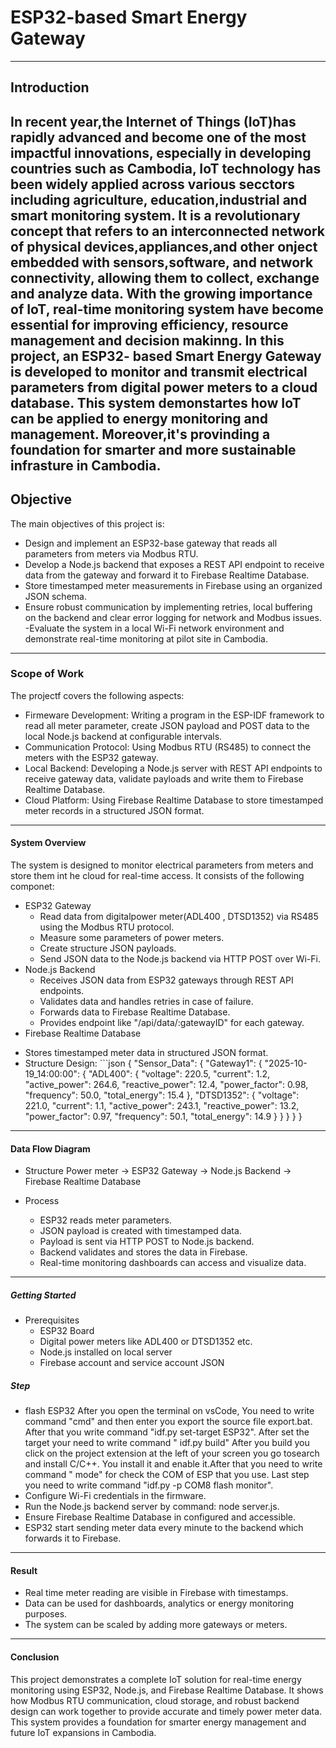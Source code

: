 # ESP32-based Smart Energy Gateway
---
##  Introduction
In recent year,the Internet of Things (IoT)has rapidly advanced and become one of the most impactful innovations, especially in developing countries such as Cambodia, IoT technology has been widely applied across various secctors including agriculture, education,industrial and smart monitoring system. It is a revolutionary concept that refers to an interconnected network of physical devices,appliances,and other onject embedded with sensors,software, and network connectivity, allowing them to collect, exchange and analyze data.
With the growing importance of IoT, real-time monitoring system have become essential for improving efficiency, resource management and decision makinng. In this project, an ESP32- based Smart Energy Gateway is developed to monitor and transmit electrical parameters from digital power meters to a cloud database. This system demonstartes how IoT can be applied to energy monitoring and management. Moreover,it's provinding a foundation for smarter and more sustainable infrasture in Cambodia.
---
##  Objective
The main objectives of this project is:
  - Design and implement an ESP32-base gateway that reads all parameters from meters via Modbus RTU.
  - Develop a Node.js backend that exposes a REST API endpoint to receive data from the gateway and forward it to Firebase Realtime Database.
  - Store timestamped meter measurements in Firebase using an organized JSON schema.
  - Ensure robust communication by implementing retries, local buffering on the backend and clear error logging for network and Modbus issues.
  -Evaluate the system in a local Wi-Fi network environment and demonstrate real-time monitoring at pilot site in Cambodia.
---
###  Scope of Work
The projectf covers the following aspects:
   - Firmeware Development: Writing a program in the ESP-IDF framework to read all meter parameter, create JSON payload and POST data to the local Node.js backend at configurable intervals.
   - Communication Protocol: Using Modbus RTU (RS485) to connect the meters with the ESP32 gateway.
   - Local Backend: Developing a Node.js server with REST API endpoints to receive gateway data, validate payloads and write them to Firebase Realtime Database.
   - Cloud Platform: Using Firebase Realtime Database to store timestamped meter records in a structured JSON format.
---
#### System Overview
The system is designed to monitor electrical parameters from meters and store them int he cloud for real-time access. It consists of the following componet:
* ESP32 Gateway
   -  Read data from digitalpower meter(ADL400 , DTSD1352) via RS485 using the Modbus RTU protocol.
   -  Measure some parameters of power meters.
   -  Create structure JSON payloads.
   -  Send JSON data to the Node.js backend via HTTP POST over Wi-Fi.
*  Node.js Backend
   -  Receives JSON data from ESP32 gateways through REST API endpoints.
   -  Validates data and handles retries in case of failure.
   -  Forwards data to Firebase Realtime Database.
   -  Provides endpoint like "/api/data/:gatewayID" for each gateway.
*   Firebase Realtime Database
   -  Stores timestamped meter data in structured JSON format.
   -  Structure Design:
     ```json
{
  "Sensor_Data": {
    "Gateway1": {
      "2025-10-19_14:00:00": {
        "ADL400": {
          "voltage": 220.5,
          "current": 1.2,
          "active_power": 264.6,
          "reactive_power": 12.4,
          "power_factor": 0.98,
          "frequency": 50.0,
          "total_energy": 15.4
        },
        "DTSD1352": {
          "voltage": 221.0,
          "current": 1.1,
          "active_power": 243.1,
          "reactive_power": 13.2,
          "power_factor": 0.97,
          "frequency": 50.1,
          "total_energy": 14.9
        }
      }
    }
  }
}
---
####  Data Flow Diagram
* Structure
Power meter ->  ESP32 Gateway -> Node.js Backend -> Firebase Realtime Database

* Process
  -  ESP32 reads meter parameters.
  -  JSON payload is created with timestamped data.
  -  Payload is sent via HTTP POST to Node.js backend.
  -  Backend validates and stores the data in Firebase.
  -  Real-time monitoring dashboards can access and visualize data.
----
#####  Getting Started
* Prerequisites
  -  ESP32 Board
  -  Digital power meters like ADL400 or DTSD1352 etc.
  -  Node.js installed on local server
  -  Firebase account and service account JSON
    
##### Step
* flash ESP32
After you open the terminal on vsCode, You need to write command "cmd" and then enter you export the source file export.bat. After that you write command "idf.py set-target ESP32". After set the target your need to write command " idf.py build" After you build you click on the project extension at the left of your screen you go tosearch and install C/C++. You install it and enable it.After that you need to write command " mode" for check the COM of ESP that you use. Last step you need to write command "idf.py -p COM8 flash monitor".
* Configure Wi-Fi credentials in the firmware.
* Run the Node.js backend server by command: node server.js.
* Ensure Firebase Realtime Database in configured and accessible.
* ESP32 start sending meter data every minute to the backend which forwards it to Firebase.
---
#### Result
* Real time meter reading are visible in Firebase with timestamps.
* Data can be used for dashboards, analytics or energy monitoring purposes.
* The system can be scaled by adding more gateways or meters.
---
#### Conclusion
This project demonstrates a complete IoT solution for real-time energy monitoring using ESP32, Node.js, and Firebase Realtime Database. It shows how Modbus RTU communication, cloud storage, and robust backend design can work together to provide accurate and timely power meter data. This system provides a foundation for smarter energy management and future IoT expansions in Cambodia.
  


